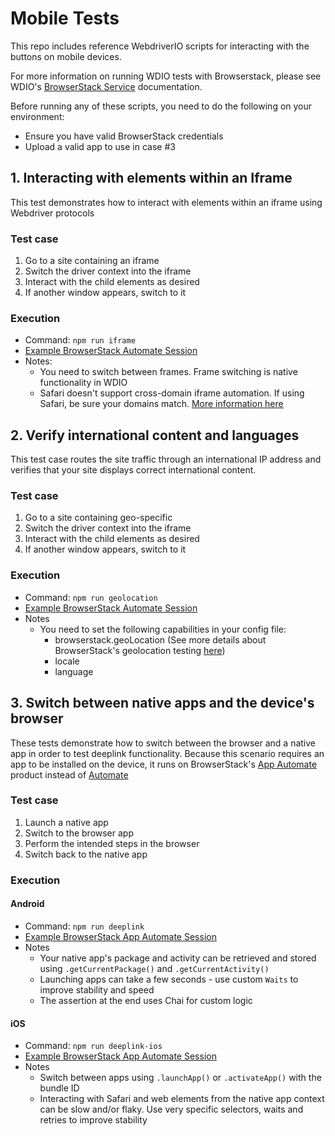 # Mobile Tests
This repo includes reference WebdriverIO scripts for interacting with the buttons on mobile devices. 

For more information on running WDIO tests with Browserstack, please see WDIO's [BrowserStack Service](https://webdriver.io/docs/browserstack-service/) documentation.

Before running any of these scripts, you need to do the following on your environment:
* Ensure you have valid BrowserStack credentials 
* Upload a valid app to use in case #3

## 1. Interacting with elements within an Iframe
This test demonstrates how to interact with elements within an iframe using Webdriver protocols
### Test case
1. Go to a site containing an iframe
2. Switch the driver context into the iframe
3. Interact with the child elements as desired
4. If another window appears, switch to it

### Execution
* Command: `npm run iframe`
* [Example BrowserStack Automate Session](https://automate.browserstack.com/builds/8c4d714a14a9a36b889714fcc3b113187c645308/sessions/6063d015210670ce7b81b528b2945a00f7ef470e?auth_token=2145f1b82d7bc4e663ce347533544d24c734e7554dcfa8d81b1c9973d5b8b4e3)
* Notes:
  * You need to switch between frames. Frame switching is native functionality in WDIO
  * Safari doesn't support cross-domain iframe automation. If using Safari, be sure your domains match. [More information here](http://appium.io/docs/en/advanced-concepts/cross-domain-iframes/)


## 2. Verify international content and languages
This test case routes the site traffic through an international IP address and verifies that your site displays correct international content.
### Test case
1. Go to a site containing geo-specific
2. Switch the driver context into the iframe
3. Interact with the child elements as desired
4. If another window appears, switch to it

### Execution
* Command: `npm run geolocation`
* [Example BrowserStack Automate Session](https://automate.browserstack.com/builds/8c4d714a14a9a36b889714fcc3b113187c645308/sessions/18f869972b69f81fcb186aa1324c5a9925184c22?auth_token=ecc8805826cb0339054318e3f120f85f7883fef051a44f9af5015d7b690049ed)
* Notes
  * You need to set the following capabilities in your config file:
    * browserstack.geoLocation (See more details about BrowserStack's geolocation testing [here](https://www.browserstack.com/ip-geolocation))
    * locale
    * language


## 3. Switch between native apps and the device's browser
These tests demonstrate how to switch between the browser and a native app in order to test deeplink functionality. Because this scenario requires an app to be installed on the device, it runs on BrowserStack's [App Automate](https://app-automate.browserstack.com/) product instead of [Automate](https://automate.browserstack.com/)
### Test case
1. Launch a native app
2. Switch to the browser app
3. Perform the intended steps in the browser
4. Switch back to the native app

### Execution
#### Android
* Command: `npm run deeplink`
* [Example BrowserStack App Automate Session](https://app-automate.browserstack.com/builds/d785d284fb5d0f7bd1a5217a818fe76d9ea9853e/sessions/715b086da24d8353d9985622526bc74519a9127d?auth_token=3efdabc721722978a5c1ab1d0c222631c7759f8a30aea2e03cdf360e850653b6)
* Notes
  * Your native app's package and activity can be retrieved and stored using `.getCurrentPackage()` and `.getCurrentActivity()`
  * Launching apps can take a few seconds - use custom `Waits` to improve stability and speed
  * The assertion at the end uses Chai for custom logic

#### iOS
* Command: `npm run deeplink-ios`
* [Example BrowserStack App Automate Session](https://app-automate.browserstack.com/builds/f39b337c5b3940d31dc281a3a7ecd76f0cf39d90/sessions/ab9d1c0b398516e3abbeb0c56f2c517fcd061b7e?auth_token=ba0c9912fed6ceb7143dce82db861be7ecc3c467a19b94d21e67814e09c8fc91)
* Notes
  * Switch between apps using `.launchApp()` or `.activateApp()` with the bundle ID
  * Interacting with Safari and web elements from the native app context can be slow and/or flaky. Use very specific selectors, waits and retries to improve stability
